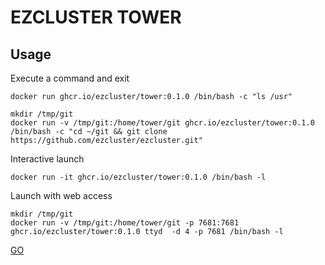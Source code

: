 
# EZCLUSTER TOWER

## Usage

Execute a command and exit

```
docker run ghcr.io/ezcluster/tower:0.1.0 /bin/bash -c "ls /usr"
```

```
mkdir /tmp/git
docker run -v /tmp/git:/home/tower/git ghcr.io/ezcluster/tower:0.1.0 /bin/bash -c "cd ~/git && git clone https://github.com/ezcluster/ezcluster.git"
```

Interactive launch

```
docker run -it ghcr.io/ezcluster/tower:0.1.0 /bin/bash -l
```

Launch with web access

```
mkdir /tmp/git
docker run -v /tmp/git:/home/tower/git -p 7681:7681 ghcr.io/ezcluster/tower:0.1.0 ttyd  -d 4 -p 7681 /bin/bash -l
```

[GO](http://localhost:7681)

